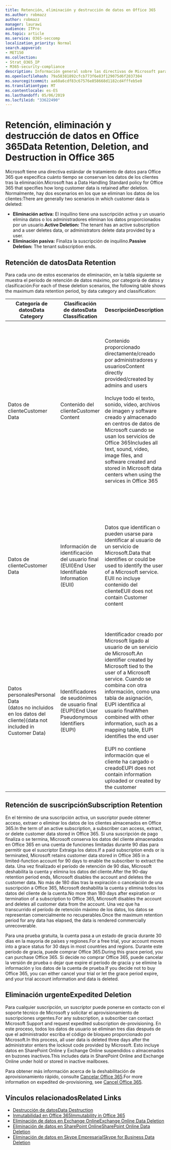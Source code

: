 ```yaml
---
title: Retención, eliminación y destrucción de datos en Office 365
ms.author: robmazz
author: robmazz
manager: laurawi
audience: ITPro
ms.topic: article
ms.service: O365-seccomp
localization_priority: Normal
search.appverid:
- MET150
ms.collection:
- Strat_O365_IP
- M365-security-compliance
description: Información general sobre las directivas de Microsoft para Office 365 relativas a la retención, eliminación y destrucción de datos.
ms.openlocfilehash: 79a58381892cfcb773f6e83f129075d6f2037304
ms.sourcegitcommit: aa60a6cdf83c67576e858668d1182cd4fffeb5e0
ms.translationtype: MT
ms.contentlocale: es-ES
ms.lasthandoff: 05/06/2019
ms.locfileid: "33622490"
---
```

# <a name="data-retention-deletion-and-destruction-in-office-365"></a><span data-ttu-id="55e81-103">Retención, eliminación y destrucción de datos en Office 365</span><span class="sxs-lookup"><span data-stu-id="55e81-103">Data Retention, Deletion, and Destruction in Office 365</span></span>

<span data-ttu-id="55e81-104">Microsoft tiene una directiva estándar de tratamiento de datos para Office 365 que especifica cuánto tiempo se conservan los datos de los clientes tras la eliminación.</span><span class="sxs-lookup"><span data-stu-id="55e81-104">Microsoft has a Data Handling Standard policy for Office 365 that specifies how long customer data is retained after deletion.</span></span> <span data-ttu-id="55e81-105">Normalmente, hay dos escenarios en los que se eliminan los datos de los clientes:</span><span class="sxs-lookup"><span data-stu-id="55e81-105">There are generally two scenarios in which customer data is deleted:</span></span>

- <span data-ttu-id="55e81-106">**Eliminación activa:** El inquilino tiene una suscripción activa y un usuario elimina datos o los administradores eliminan los datos proporcionados por un usuario.</span><span class="sxs-lookup"><span data-stu-id="55e81-106">**Active Deletion:** The tenant has an active subscription and a user deletes data, or administrators delete data provided by a user.</span></span>
- <span data-ttu-id="55e81-107">**Eliminación pasiva:** Finaliza la suscripción de inquilino.</span><span class="sxs-lookup"><span data-stu-id="55e81-107">**Passive Deletion:** The tenant subscription ends.</span></span>

## <a name="data-retention"></a><span data-ttu-id="55e81-108">Retención de datos</span><span class="sxs-lookup"><span data-stu-id="55e81-108">Data Retention</span></span>

<span data-ttu-id="55e81-109">Para cada uno de estos escenarios de eliminación, en la tabla siguiente se muestra el período de retención de datos máximo, por categoría de datos y clasificación:</span><span class="sxs-lookup"><span data-stu-id="55e81-109">For each of these deletion scenarios, the following table shows the maximum data retention period, by data category and classification:</span></span>

| <span data-ttu-id="55e81-110">Categoría de datos</span><span class="sxs-lookup"><span data-stu-id="55e81-110">Data Category</span></span> | <span data-ttu-id="55e81-111">Clasificación de datos</span><span class="sxs-lookup"><span data-stu-id="55e81-111">Data Classification</span></span> | <span data-ttu-id="55e81-112">Descripción</span><span class="sxs-lookup"><span data-stu-id="55e81-112">Description</span></span> | <span data-ttu-id="55e81-113">Ejemplos</span><span class="sxs-lookup"><span data-stu-id="55e81-113">Examples</span></span> | <span data-ttu-id="55e81-114">Período de retención</span><span class="sxs-lookup"><span data-stu-id="55e81-114">Retention Period</span></span> |
|-----------------|-----------------|-----------------|----------------------------------|-------------------------------|
| <span data-ttu-id="55e81-115">Datos de cliente</span><span class="sxs-lookup"><span data-stu-id="55e81-115">Customer Data</span></span> | <span data-ttu-id="55e81-116">Contenido del cliente</span><span class="sxs-lookup"><span data-stu-id="55e81-116">Customer Content</span></span>| <span data-ttu-id="55e81-117">Contenido proporcionado directamente/creado por administradores y usuarios</span><span class="sxs-lookup"><span data-stu-id="55e81-117">Content directly provided/created by admins and users</span></span> <br><br> <span data-ttu-id="55e81-118">Incluye todo el texto, sonido, vídeo, archivos de imagen y software creado y almacenado en centros de datos de Microsoft cuando se usan los servicios de Office 365</span><span class="sxs-lookup"><span data-stu-id="55e81-118">Includes all text, sound, video, image files, and software created and stored in Microsoft data centers when using the services in Office 365</span></span> | <span data-ttu-id="55e81-119">Algunos ejemplos de las aplicaciones de Office 365 más usadas que permiten a los usuarios crear datos son Word, Excel, PowerPoint, Outlook y OneNote</span><span class="sxs-lookup"><span data-stu-id="55e81-119">Examples of the most commonly used Office 365 applications that allow users to author data include Word, Excel, PowerPoint, Outlook, and OneNote</span></span> <br><br> <span data-ttu-id="55e81-120">El contenido del cliente también incluye secretos de propiedad del cliente o proporcionados (contraseñas, certificados, claves de cifrado, claves de almacenamiento)</span><span class="sxs-lookup"><span data-stu-id="55e81-120">Customer content also includes customer-owned/provided secrets (passwords, certificates, encryption keys, storage keys)</span></span> | <span data-ttu-id="55e81-121">**Escenario de eliminación activa:** como máximo 30 días</span><span class="sxs-lookup"><span data-stu-id="55e81-121">**Active Deletion Scenario:** at most 30 days</span></span> <br><br> <span data-ttu-id="55e81-122">**Escenario de eliminación pasiva:** como máximo 180 días</span><span class="sxs-lookup"><span data-stu-id="55e81-122">**Passive Deletion Scenario:** at most 180 days</span></span> |
| <span data-ttu-id="55e81-123">Datos de cliente</span><span class="sxs-lookup"><span data-stu-id="55e81-123">Customer Data</span></span> | <span data-ttu-id="55e81-124">Información de identificación del usuario final (EUII)</span><span class="sxs-lookup"><span data-stu-id="55e81-124">End User Identifiable Information (EUII)</span></span> | <span data-ttu-id="55e81-125">Datos que identifican o pueden usarse para identificar al usuario de un servicio de Microsoft.</span><span class="sxs-lookup"><span data-stu-id="55e81-125">Data that identifies or could be used to identify the user of a Microsoft service.</span></span> <span data-ttu-id="55e81-126">EUII no incluye contenido del cliente</span><span class="sxs-lookup"><span data-stu-id="55e81-126">EUII does not contain Customer content</span></span> | <span data-ttu-id="55e81-127">Nombre de usuario o nombre para mostrar (Dominio\nombre de usuario)</span><span class="sxs-lookup"><span data-stu-id="55e81-127">User name or display name (DOMAIN\UserName)</span></span> <br><br> <span data-ttu-id="55e81-128">Nombre principal de usuario (nombre @ dominio)</span><span class="sxs-lookup"><span data-stu-id="55e81-128">User principal name (name@domain)</span></span> <br><br>  <span data-ttu-id="55e81-129">Direcciones IP específicas del usuario</span><span class="sxs-lookup"><span data-stu-id="55e81-129">User-specific IP addresses</span></span> | <span data-ttu-id="55e81-130">**Escenario de eliminación activa:** como máximo de 180 días (solo una acción de administrador de inquilinos)</span><span class="sxs-lookup"><span data-stu-id="55e81-130">**Active Deletion Scenario:** at most 180 days (only a tenant administrator action)</span></span> <br><br> <span data-ttu-id="55e81-131">**Escenario de eliminación pasiva:** como máximo 180 días</span><span class="sxs-lookup"><span data-stu-id="55e81-131">**Passive Deletion Scenario:** at most 180 days</span></span> |
| <span data-ttu-id="55e81-132">Datos personales</span><span class="sxs-lookup"><span data-stu-id="55e81-132">Personal Data</span></span> <br> <span data-ttu-id="55e81-133">(datos no incluidos en los datos del cliente)</span><span class="sxs-lookup"><span data-stu-id="55e81-133">(data not included in Customer Data)</span></span> | <span data-ttu-id="55e81-134">Identificadores de seudónimos de usuario final (EUPI)</span><span class="sxs-lookup"><span data-stu-id="55e81-134">End User Pseudonymous Identifiers (EUPI)</span></span> | <span data-ttu-id="55e81-135">Identificador creado por Microsoft ligado al usuario de un servicio de Microsoft.</span><span class="sxs-lookup"><span data-stu-id="55e81-135">An identifier created by Microsoft tied to the user of a Microsoft service.</span></span> <span data-ttu-id="55e81-136">Cuando se combina con otra información, como una tabla de asignación, EUPI identifica al usuario final</span><span class="sxs-lookup"><span data-stu-id="55e81-136">When combined with other information, such as a mapping table, EUPI identifies the end user</span></span> <br><br> <span data-ttu-id="55e81-137">EUPI no contiene información que el cliente ha cargado o creado</span><span class="sxs-lookup"><span data-stu-id="55e81-137">EUPI does not contain information uploaded or created by the customer</span></span> | <span data-ttu-id="55e81-138">GUID de usuario, PUIDs o SID</span><span class="sxs-lookup"><span data-stu-id="55e81-138">User GUIDs, PUIDs, or SIDs</span></span> <br><br> <span data-ttu-id="55e81-139">Identificadores de sesión</span><span class="sxs-lookup"><span data-stu-id="55e81-139">Session IDs</span></span> | <span data-ttu-id="55e81-140">**Escenario de eliminación activa:** como máximo 30 días</span><span class="sxs-lookup"><span data-stu-id="55e81-140">**Active Deletion Scenario:** at most 30 days</span></span> <br><br> <span data-ttu-id="55e81-141">**Escenario de eliminación pasiva:** como máximo 180 días</span><span class="sxs-lookup"><span data-stu-id="55e81-141">**Passive Deletion Scenario:** at most 180 days</span></span> |

## <a name="subscription-retention"></a><span data-ttu-id="55e81-142">Retención de suscripción</span><span class="sxs-lookup"><span data-stu-id="55e81-142">Subscription Retention</span></span>

<span data-ttu-id="55e81-143">En el término de una suscripción activa, un suscriptor puede obtener acceso, extraer o eliminar los datos de los clientes almacenados en Office 365.</span><span class="sxs-lookup"><span data-stu-id="55e81-143">In the term of an active subscription, a subscriber can access, extract, or delete customer data stored in Office 365.</span></span> <span data-ttu-id="55e81-144">Si una suscripción de pago finaliza o se termina, Microsoft conserva los datos del cliente almacenados en Office 365 en una cuenta de funciones limitadas durante 90 días para permitir que el suscriptor Extraiga los datos.</span><span class="sxs-lookup"><span data-stu-id="55e81-144">If a paid subscription ends or is terminated, Microsoft retains customer data stored in Office 365 in a limited-function account for 90 days to enable the subscriber to extract the data.</span></span> <span data-ttu-id="55e81-145">Una vez finalizado el período de retención de 90 días, Microsoft deshabilita la cuenta y elimina los datos del cliente.</span><span class="sxs-lookup"><span data-stu-id="55e81-145">After the 90-day retention period ends, Microsoft disables the account and deletes the customer data.</span></span> <span data-ttu-id="55e81-146">No más de 180 días tras la expiración o cancelación de una suscripción a Office 365, Microsoft deshabilita la cuenta y elimina todos los datos del cliente de la cuenta.</span><span class="sxs-lookup"><span data-stu-id="55e81-146">No more than 180 days after expiration or termination of a subscription to Office 365, Microsoft disables the account and deletes all customer data from the account.</span></span> <span data-ttu-id="55e81-147">Una vez que ha transcurrido el período de retención máximo de los datos, los datos se representan comercialmente no recuperables.</span><span class="sxs-lookup"><span data-stu-id="55e81-147">Once the maximum retention period for any data has elapsed, the data is rendered commercially unrecoverable.</span></span>

<span data-ttu-id="55e81-148">Para una prueba gratuita, la cuenta pasa a un estado de gracia durante 30 días en la mayoría de países y regiones.</span><span class="sxs-lookup"><span data-stu-id="55e81-148">For a free trial, your account moves into a grace status for 30 days in most countries and regions.</span></span> <span data-ttu-id="55e81-149">Durante este período de gracia, puede comprar Office 365.</span><span class="sxs-lookup"><span data-stu-id="55e81-149">During this grace period, you can purchase Office 365.</span></span> <span data-ttu-id="55e81-150">Si decide no comprar Office 365, puede cancelar la versión de prueba o dejar que expire el período de gracia y se elimine la información y los datos de la cuenta de prueba.</span><span class="sxs-lookup"><span data-stu-id="55e81-150">If you decide not to buy Office 365, you can either cancel your trial or let the grace period expire, and your trial account information and data is deleted.</span></span>

## <a name="expedited-deletion"></a><span data-ttu-id="55e81-151">Eliminación urgente</span><span class="sxs-lookup"><span data-stu-id="55e81-151">Expedited Deletion</span></span>

<span data-ttu-id="55e81-152">Para cualquier suscripción, un suscriptor puede ponerse en contacto con el soporte técnico de Microsoft y solicitar el aprovisionamiento de suscripciones urgentes.</span><span class="sxs-lookup"><span data-stu-id="55e81-152">For any subscription, a subscriber can contact Microsoft Support and request expedited subscription de-provisioning.</span></span> <span data-ttu-id="55e81-153">En este proceso, todos los datos de usuario se eliminan tres días después de que el administrador escriba el código de bloqueo proporcionado por Microsoft.</span><span class="sxs-lookup"><span data-stu-id="55e81-153">In this process, all user data is deleted three days after the administrator enters the lockout code provided by Microsoft.</span></span> <span data-ttu-id="55e81-154">Esto incluye datos en SharePoint Online y Exchange Online suspendidos o almacenados en buzones inactivos.</span><span class="sxs-lookup"><span data-stu-id="55e81-154">This includes data in SharePoint Online and Exchange Online under hold or stored in inactive mailboxes.</span></span>

<span data-ttu-id="55e81-155">Para obtener más información acerca de la deshabilitación de aprovisionamiento rápido, consulte [Cancelar Office 365](https://support.office.com/article/Cancel-Office-365-for-business-b1bc0bef-4608-4601-813a-cdd9f746709a).</span><span class="sxs-lookup"><span data-stu-id="55e81-155">For more information on expedited de-provisioning, see [Cancel Office 365](https://support.office.com/article/Cancel-Office-365-for-business-b1bc0bef-4608-4601-813a-cdd9f746709a).</span></span>

## <a name="related-links"></a><span data-ttu-id="55e81-156">Vínculos relacionados</span><span class="sxs-lookup"><span data-stu-id="55e81-156">Related Links</span></span>
- [<span data-ttu-id="55e81-157">Destrucción de datos</span><span class="sxs-lookup"><span data-stu-id="55e81-157">Data Destruction</span></span>](office-365-data-destruction.md)
- [<span data-ttu-id="55e81-158">Inmutabilidad en Office 365</span><span class="sxs-lookup"><span data-stu-id="55e81-158">Immutability in Office 365</span></span>](office-365-data-immutability.md)
- [<span data-ttu-id="55e81-159">Eliminación de datos en Exchange Online</span><span class="sxs-lookup"><span data-stu-id="55e81-159">Exchange Online Data Deletion</span></span>](office-365-exchange-online-data-deletion.md)
- [<span data-ttu-id="55e81-160">Eliminación de datos en SharePoint Online</span><span class="sxs-lookup"><span data-stu-id="55e81-160">SharePoint Online Data Deletion</span></span>](office-365-sharepoint-online-data-deletion.md)
- [<span data-ttu-id="55e81-161">Eliminación de datos en Skype Empresarial</span><span class="sxs-lookup"><span data-stu-id="55e81-161">Skype for Business Data Deletion</span></span>](office-365-skype-data-deletion.md)